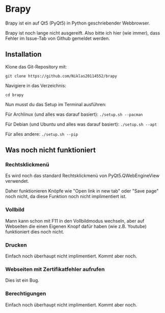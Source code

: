 # Brapy

Brapy ist ein auf Qt5 (PyQt5) in Python geschriebender Webbrowser.

Brapy ist noch lange nicht ausgereift. Also bitte ich hier (wie immer), dass Fehler im Issue-Tab von Github gemeldet werden.

## Installation

Klone das Git-Repository mit:

```git clone https://github.com/Niklas20114552/brapy```

Navigiere in das Verzeichnis:

```cd brapy```

Nun musst du das Setup im Terminal ausführen:

Für Archlinux (und alles was darauf basiert): ```./setup.sh --pacman```

Für Debian (und Ubuntu und alles was darauf basiert): ```./setup.sh --apt```

Für alles andere: ```./setup.sh --pip```

## Was noch nicht funktioniert

### Rechtsklickmenü

Es wird noch das standard Rechtsklickmenü von PyQt5.QWebEngineView verwendet.

Daher funktionieren Knöpfe wie "Open link in new tab" oder "Save page" noch nicht, da diese Funktion noch nicht implimentiert ist.

### Vollbild

Mann kann schon mit F11 in den Vollbildmodus wechseln, aber auf Webseiten die einen Eigenen Knopf dafür haben (wie z.B. Youtube) funktioniert dies noch nicht.

### Drucken

Einfach noch überhaupt nicht implimentiert. Kommt aber noch.

### Webseiten mit Zertifikatfehler aufrufen

Dies ist ein Bug.

### Berechtigungen

Einfach noch überhaupt nicht implimentiert. Kommt aber noch.
